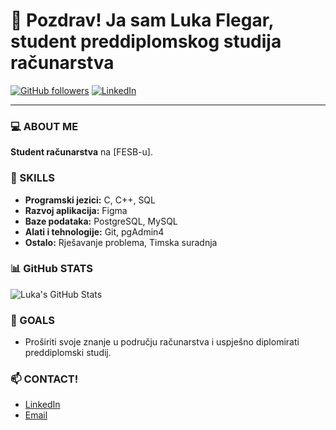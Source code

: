 # 👋 Pozdrav! Ja sam Luka Flegar, student preddiplomskog studija računarstva 

[![GitHub followers](https://img.shields.io/github/followers/lukaflegar?label=Follow&style=social)](https://github.com/lukaflegar)
[![LinkedIn](https://img.shields.io/badge/LinkedIn-Connect-blue?style=flat&logo=linkedin)](https://www.linkedin.com/in/lukaflegar)

---

### 💻 ABOUT ME

**Student računarstva** na [FESB-u].

### 🚀 SKILLS

- **Programski jezici:** C, C++, SQL
- **Razvoj aplikacija:** Figma
- **Baze podataka:** PostgreSQL, MySQL
- **Alati i tehnologije:** Git, pgAdmin4
- **Ostalo:** Rješavanje problema, Timska suradnja

### 📊 GitHub STATS

![Luka's GitHub Stats](https://github-readme-stats.vercel.app/api?username=lukaflegar&show_icons=true&theme=radical)


### 🎯 GOALS

- Proširiti svoje znanje u području računarstva i uspješno diplomirati preddiplomski studij.


### 📫 CONTACT!

- [LinkedIn](https://www.linkedin.com/in/lukaflegar/)
- [Email](mailto:lflegar0406@gmail.com)




